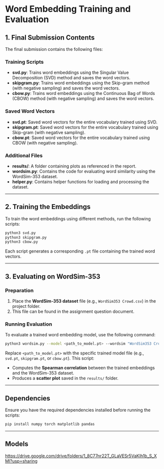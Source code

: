 # Word Embedding Training and Evaluation

## 1. Final Submission Contents

The final submission contains the following files:

### Training Scripts
- **svd.py**: Trains word embeddings using the Singular Value Decomposition (SVD) method and saves the word vectors.
- **skipgram.py**: Trains word embeddings using the Skip-gram method (with negative sampling) and saves the word vectors.
- **cbow.py**: Trains word embeddings using the Continuous Bag of Words (CBOW) method (with negative sampling) and saves the word vectors.

### Saved Word Vectors
- **svd.pt**: Saved word vectors for the entire vocabulary trained using SVD.
- **skipgram.pt**: Saved word vectors for the entire vocabulary trained using Skip-gram (with negative sampling).
- **cbow.pt**: Saved word vectors for the entire vocabulary trained using CBOW (with negative sampling).

### Additional Files
- **results/**: A folder containing plots as referenced in the report.
- **wordsim.py**: Contains the code for evaluating word similarity using the WordSim-353 dataset.
- **helper.py**: Contains helper functions for loading and processing the dataset.

---

## 2. Training the Embeddings

To train the word embeddings using different methods, run the following scripts:
```sh
python3 svd.py
python3 skipgram.py
python3 cbow.py
```
Each script generates a corresponding `.pt` file containing the trained word vectors.

---

## 3. Evaluating on WordSim-353

### Preparation
1. Place the **WordSim-353 dataset** file (e.g., `WordSim353 Crowd.csv`) in the project folder.
2. This file can be found in the assignment question document.

### Running Evaluation
To evaluate a trained word embedding model, use the following command:
```sh
python3 wordsim.py --model <path_to_model.pt> --wordsim "WordSim353 Crowd.csv" --plot 
```
Replace `<path_to_model.pt>` with the specific trained model file (e.g., `svd.pt`, `skipgram.pt`, or `cbow.pt`). This script:
- Computes the **Spearman correlation** between the trained embeddings and the WordSim-353 dataset.
- Produces a **scatter plot** saved in the `results/` folder.

---

## Dependencies
Ensure you have the required dependencies installed before running the scripts:
```sh
pip install numpy torch matplotlib pandas
```

--- 

## Models

https://drive.google.com/drive/folders/1_8C77nr22T_GLaVESr5VaKIh1b_S_XMl?usp=sharing


